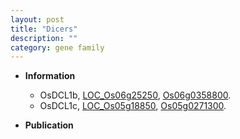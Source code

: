 ```yaml
---
layout: post
title: "Dicers"
description: ""
category: gene family
---
```


* **Information**  
    + OsDCL1b, [LOC_Os06g25250](http://rice.uga.edu/cgi-bin/ORF_infopage.cgi?orf=LOC_Os06g25250), [Os06g0358800](http://rapdb.dna.affrc.go.jp/viewer/gbrowse_details/irgsp1?name=Os06g0358800).
    + OsDCL1c, [LOC_Os05g18850](http://rice.uga.edu/cgi-bin/ORF_infopage.cgi?orf=LOC_Os05g18850), [Os05g0271300](http://rapdb.dna.affrc.go.jp/viewer/gbrowse_details/irgsp1?name=Os05g0271300).

* **Publication**  


